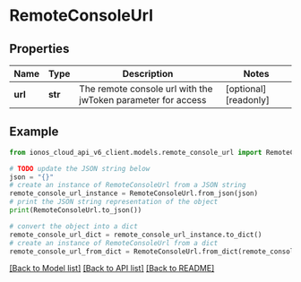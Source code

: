 # RemoteConsoleUrl


## Properties

Name | Type | Description | Notes
------------ | ------------- | ------------- | -------------
**url** | **str** | The remote console url with the jwToken parameter for access | [optional] [readonly] 

## Example

```python
from ionos_cloud_api_v6_client.models.remote_console_url import RemoteConsoleUrl

# TODO update the JSON string below
json = "{}"
# create an instance of RemoteConsoleUrl from a JSON string
remote_console_url_instance = RemoteConsoleUrl.from_json(json)
# print the JSON string representation of the object
print(RemoteConsoleUrl.to_json())

# convert the object into a dict
remote_console_url_dict = remote_console_url_instance.to_dict()
# create an instance of RemoteConsoleUrl from a dict
remote_console_url_from_dict = RemoteConsoleUrl.from_dict(remote_console_url_dict)
```
[[Back to Model list]](../README.md#documentation-for-models) [[Back to API list]](../README.md#documentation-for-api-endpoints) [[Back to README]](../README.md)


